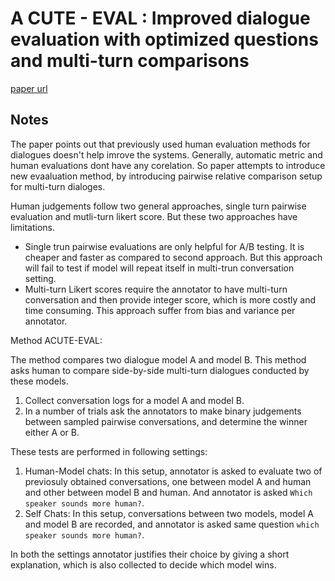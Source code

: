 # A CUTE - EVAL : Improved dialogue evaluation with optimized questions and multi-turn comparisons

[paper url](https://arxiv.org/abs/1909.03087)

## Notes

The paper points out that previously used human evaluation methods for dialogues doesn't help imrove the systems. Generally, automatic metric and human evaluations dont have any corelation. So paper attempts to introduce new evaaluation method, by introducing pairwise relative comparison setup for multi-turn dialoges.


Human judgements follow two general approaches, single turn pairwise evaluation and mutli-turn likert score. But these two approaches have limitations.
 - Single trun pairwise evaluations are only helpful for A/B testing. It is cheaper and faster as compared to second approach. But this approach will fail to test if model will repeat itself in multi-trun conversation setting.
 - Multi-turn Likert scores require the annotator to have multi-turn conversation and then provide integer score, which is more costly and time consuming. This approach suffer from bias and variance per annotator.

Method ACUTE-EVAL:

The method compares two dialogue model A and model B. This method asks human to compare side-by-side multi-turn dialogues conducted by these models.

1. Collect conversation logs for a model A and model B.
1. In a number of trials ask the annotators to make binary judgements between sampled pairwise conversations, and determine the winner either A or B.

These tests are performed in following settings:

1. Human-Model chats: In this setup, annotator is asked to evaluate two of previosuly obtained conversations, one between model A and human and other between model B and human.  And annotator is asked `Which speaker sounds more human?`.
1. Self Chats: In this setup, conversations between two models, model A and model B are recorded, and annotator is asked same question `which speaker sounds more human?`.

In both the settings annotator justifies their choice by giving a short explanation, which is also collected to decide which model wins.
